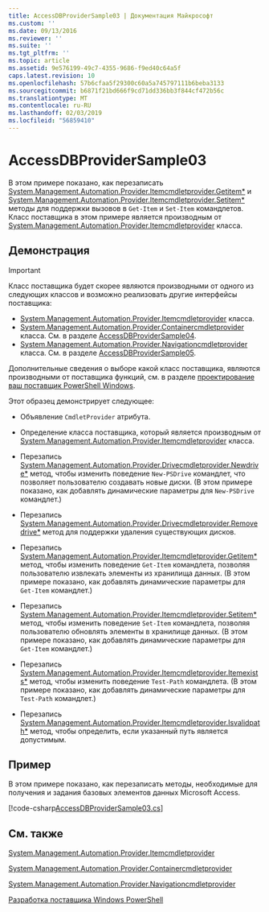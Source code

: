```yaml
---
title: AccessDBProviderSample03 | Документация Майкрософт
ms.custom: ''
ms.date: 09/13/2016
ms.reviewer: ''
ms.suite: ''
ms.tgt_pltfrm: ''
ms.topic: article
ms.assetid: 9e576199-49c7-4355-9686-f9ed40c64a5f
caps.latest.revision: 10
ms.openlocfilehash: 57b6cfaa5f29300c60a5a745797111b6beba3133
ms.sourcegitcommit: b6871f21bd666f9cd71dd336bb3f844cf472b56c
ms.translationtype: MT
ms.contentlocale: ru-RU
ms.lasthandoff: 02/03/2019
ms.locfileid: "56859410"
---
```

# <a name="accessdbprovidersample03"></a>AccessDBProviderSample03

В этом примере показано, как перезаписать [System.Management.Automation.Provider.Itemcmdletprovider.Getitem*](/dotnet/api/System.Management.Automation.Provider.ItemCmdletProvider.GetItem) и [System.Management.Automation.Provider.Itemcmdletprovider.Setitem*](/dotnet/api/System.Management.Automation.Provider.ItemCmdletProvider.SetItem) методы для поддержки вызовов в `Get-Item` и `Set-Item` командлетов. Класс поставщика в этом примере является производным от [System.Management.Automation.Provider.Itemcmdletprovider](/dotnet/api/System.Management.Automation.Provider.ItemCmdletProvider) класса.

## <a name="demonstrates"></a>Демонстрация

> [!IMPORTANT]
> Класс поставщика будет скорее являются производными от одного из следующих классов и возможно реализовать другие интерфейсы поставщика:
>
> -   [System.Management.Automation.Provider.Itemcmdletprovider](/dotnet/api/System.Management.Automation.Provider.ItemCmdletProvider) класса.
> -   [System.Management.Automation.Provider.Containercmdletprovider](/dotnet/api/System.Management.Automation.Provider.ContainerCmdletProvider) класса. См. в разделе [AccessDBProviderSample04](./accessdbprovidersample04.md).
> -   [System.Management.Automation.Provider.Navigationcmdletprovider](/dotnet/api/System.Management.Automation.Provider.NavigationCmdletProvider) класса. См. в разделе [AccessDBProviderSample05](./accessdbprovidersample05.md).
>
> Дополнительные сведения о выборе какой класс поставщика, являются производными от поставщика функций, см. в разделе [проектирование ваш поставщик PowerShell Windows](./provider-types.md).

Этот образец демонстрирует следующее:

- Объявление `CmdletProvider` атрибута.

- Определение класса поставщика, который является производным от [System.Management.Automation.Provider.Itemcmdletprovider](/dotnet/api/System.Management.Automation.Provider.ItemCmdletProvider) класса.

- Перезапись [System.Management.Automation.Provider.Drivecmdletprovider.Newdrive*](/dotnet/api/System.Management.Automation.Provider.DriveCmdletProvider.NewDrive) метод, чтобы изменить поведение `New-PSDrive` командлет, что позволяет пользователю создавать новые диски. (В этом примере показано, как добавлять динамические параметры для `New-PSDrive` командлет.)

- Перезапись [System.Management.Automation.Provider.Drivecmdletprovider.Removedrive*](/dotnet/api/System.Management.Automation.Provider.DriveCmdletProvider.RemoveDrive) метод для поддержки удаления существующих дисков.

- Перезапись [System.Management.Automation.Provider.Itemcmdletprovider.Getitem*](/dotnet/api/System.Management.Automation.Provider.ItemCmdletProvider.GetItem) метод, чтобы изменить поведение `Get-Item` командлета, позволяя пользователю извлекать элементы из хранилища данных. (В этом примере показано, как добавлять динамические параметры для `Get-Item` командлет.)

- Перезапись [System.Management.Automation.Provider.Itemcmdletprovider.Setitem*](/dotnet/api/System.Management.Automation.Provider.ItemCmdletProvider.SetItem) метод, чтобы изменить поведение `Set-Item` командлета, позволяя пользователю обновлять элементы в хранилище данных. (В этом примере показано, как добавлять динамические параметры для `Get-Item` командлет.)

- Перезапись [System.Management.Automation.Provider.Itemcmdletprovider.Itemexists*](/dotnet/api/System.Management.Automation.Provider.ItemCmdletProvider.ItemExists) метод, чтобы изменить поведение `Test-Path` командлета. (В этом примере показано, как добавлять динамические параметры для `Test-Path` командлет.)

- Перезапись [System.Management.Automation.Provider.Itemcmdletprovider.Isvalidpath*](/dotnet/api/System.Management.Automation.Provider.ItemCmdletProvider.IsValidPath) метод, чтобы определить, если указанный путь является допустимым.

## <a name="example"></a>Пример

В этом примере показано, как перезаписать методы, необходимые для получения и задания базовых элементов данных Microsoft Access.

[!code-csharp[AccessDBProviderSample03.cs](../../powershell-sdk-samples/SDK-2.0/csharp/AccessDBProviderSample06/AccessDBProviderSample06.cs#L11-L976 "AccessDBProviderSample03.cs")]

## <a name="see-also"></a>См. также

[System.Management.Automation.Provider.Itemcmdletprovider](/dotnet/api/System.Management.Automation.Provider.ItemCmdletProvider)

[System.Management.Automation.Provider.Containercmdletprovider](/dotnet/api/System.Management.Automation.Provider.ContainerCmdletProvider)

[System.Management.Automation.Provider.Navigationcmdletprovider](/dotnet/api/System.Management.Automation.Provider.NavigationCmdletProvider)

[Разработка поставщика Windows PowerShell](./provider-types.md)